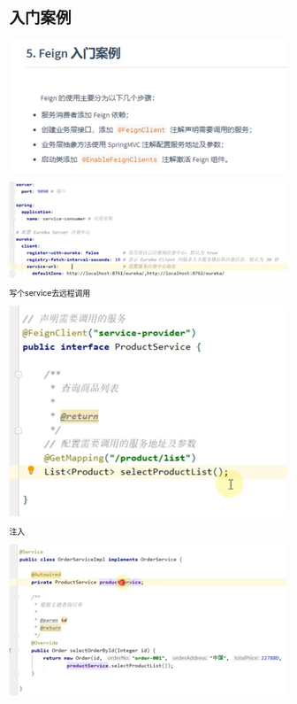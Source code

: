 # 入门案例

![](../.gitbook/assets/image%20%28373%29.png)



![](../.gitbook/assets/image%20%28389%29.png)

写个service去远程调用

![](../.gitbook/assets/image%20%28378%29.png)

注入

![](../.gitbook/assets/image%20%28383%29.png)

